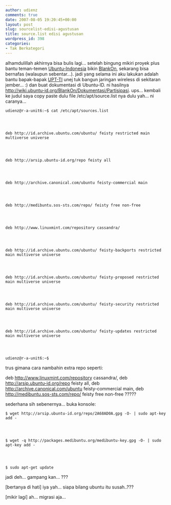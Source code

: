 ```yaml
---
author: udienz
comments: true
date: 2007-08-05 19:20:45+00:00
layout: post
slug: sourcelist-edisi-agustusan
title: source.list edisi agustusan
wordpress_id: 398
categories:
- Tak Berkategori
---
```


alhamdulillah akhirnya bisa bulis lagi... setelah bingung mikiri proyek plus bantu teman-temen [Ubuntu-Indonesia](http://http://wiki.ubuntu-id.org/) bikin [BlankOn](http://http://wiki.ubuntu-id.org/BlankOn), sekarang bisa bernafas (walaupun sebentar...). jadi yang selama ini aku lakukan adalah bantu bapak-bapak [UPT-TI](http://www.unej.ac.id/upt/ti/) unej tuk bangun jaringan wireless di sekitaran jember... :) dan buat dokumentasi di Ubuntu-ID. ni hasilnya http://wiki.ubuntu-id.org/BlankOn/Dokumentasi/Partisipasi. ups... kembali ke judul saya copy paste dulu file /etc/apt/source.list nya dulu yah... ni caranya...

    
    udienz@r-a-unit6:~$ cat /etc/apt/sources.list



    
    deb http://id.archive.ubuntu.com/ubuntu/ feisty restricted main multiverse universe



    
    deb http://arsip.ubuntu-id.org/repo feisty all



    
    deb http://archive.canonical.com/ubuntu feisty-commercial main



    
    deb http://medibuntu.sos-sts.com/repo/ feisty free non-free



    
    deb http://www.linuxmint.com/repository cassandra/



    
    deb http://id.archive.ubuntu.com/ubuntu/ feisty-backports restricted main multiverse universe



    
    deb http://id.archive.ubuntu.com/ubuntu/ feisty-proposed restricted main multiverse universe



    
    deb http://id.archive.ubuntu.com/ubuntu/ feisty-security restricted main multiverse universe



    
    deb http://id.archive.ubuntu.com/ubuntu/ feisty-updates restricted main multiverse universe



    
    udienz@r-a-unit6:~$


trus gimana cara nambahin extra repo seperti:

deb http://www.linuxmint.com/repository cassandra/, deb http://arsip.ubuntu-id.org/repo feisty all, deb http://archive.canonical.com/ubuntu feisty-commercial main, deb http://medibuntu.sos-sts.com/repo/ feisty free non-free ?????

sederhana sih sebenernya... buka konsole:

    
    $ wget http://arsip.ubuntu-id.org/repo/2A68AD0A.gpg -O- | sudo apt-key add -



    
    $ wget -q http://packages.medibuntu.org/medibuntu-key.gpg -O- | sudo apt-key add -



    
    $ sudo apt-get update


jadi deh... gampang kan... ???

[bertanya di hati] iya yah... siapa bilang ubuntu itu susah..???

[mikir lagi] ah... migrasi aja...
